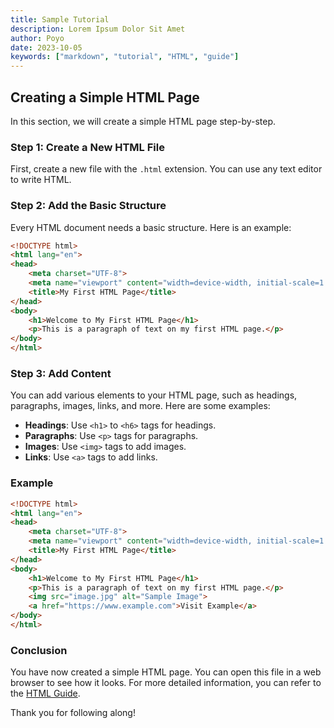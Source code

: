```yaml
---
title: Sample Tutorial
description: Lorem Ipsum Dolor Sit Amet
author: Poyo
date: 2023-10-05
keywords: ["markdown", "tutorial", "HTML", "guide"]
---
```


## Creating a Simple HTML Page

In this section, we will create a simple HTML page step-by-step.

### Step 1: Create a New HTML File

First, create a new file with the `.html` extension. You can use any text editor to write HTML.

### Step 2: Add the Basic Structure

Every HTML document needs a basic structure. Here is an example:

```html
<!DOCTYPE html>
<html lang="en">
<head>
    <meta charset="UTF-8">
    <meta name="viewport" content="width=device-width, initial-scale=1.0">
    <title>My First HTML Page</title>
</head>
<body>
    <h1>Welcome to My First HTML Page</h1>
    <p>This is a paragraph of text on my first HTML page.</p>
</body>
</html>
```

### Step 3: Add Content

You can add various elements to your HTML page, such as headings, paragraphs, images, links, and more. Here are some examples:

- **Headings**: Use `<h1>` to `<h6>` tags for headings.
- **Paragraphs**: Use `<p>` tags for paragraphs.
- **Images**: Use `<img>` tags to add images.
- **Links**: Use `<a>` tags to add links.

### Example

```html
<!DOCTYPE html>
<html lang="en">
<head>
    <meta charset="UTF-8">
    <meta name="viewport" content="width=device-width, initial-scale=1.0">
    <title>My First HTML Page</title>
</head>
<body>
    <h1>Welcome to My First HTML Page</h1>
    <p>This is a paragraph of text on my first HTML page.</p>
    <img src="image.jpg" alt="Sample Image">
    <a href="https://www.example.com">Visit Example</a>
</body>
</html>
```

### Conclusion

You have now created a simple HTML page. You can open this file in a web browser to see how it looks. For more detailed information, you can refer to the [HTML Guide](https://developer.mozilla.org/en-US/docs/Web/HTML).

Thank you for following along!
